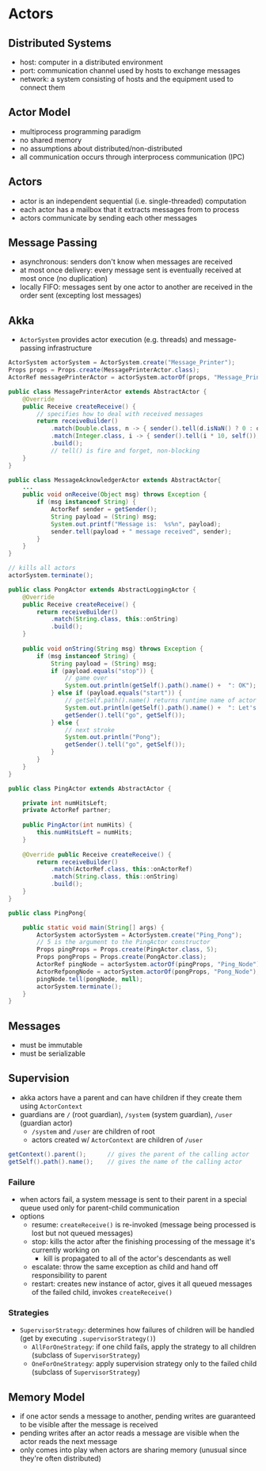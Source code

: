 # Actors

## Distributed Systems

- host: computer in a distributed environment
- port: communication channel used by hosts to exchange messages
- network: a system consisting of hosts and the equipment used to connect them

## Actor Model

- multiprocess programming paradigm
- no shared memory
- no assumptions about distributed/non-distributed
- all communication occurs through interprocess communication (IPC)

## Actors

- actor is an independent sequential (i.e. single-threaded) computation
- each actor has a mailbox that it extracts messages from to process
- actors communicate by sending each other messages

## Message Passing

- asynchronous: senders don't know when messages are received
- at most once delivery: every message sent is eventually received at most once (no duplication)
- locally FIFO: messages sent by one actor to another are received in the order sent (excepting lost messages)

## Akka

- `ActorSystem` provides actor execution (e.g. threads) and message-passing infrastructure

```java
ActorSystem actorSystem = ActorSystem.create("Message_Printer");
Props props = Props.create(MessagePrinterActor.class);
ActorRef messagePrinterActor = actorSystem.actorOf(props, "Message_Printer_Actor");

public class MessagePrinterActor extends AbstractActor {
    @Override
    public Receive createReceive() {
        // specifies how to deal with received messages
        return receiveBuilder()
            .match(Double.class, n -> { sender().tell(d.isNaN() ? 0 : d, self()); })
            .match(Integer.class, i -> { sender().tell(i * 10, self()); });
            .build();
            // tell() is fire and forget, non-blocking
    }
}

public class MessageAcknowledgerActor extends AbstractActor{
    ...
    public void onReceive(Object msg) throws Exception {
        if (msg instanceof String) {
            ActorRef sender = getSender();
            String payload = (String) msg;
            System.out.printf("Message is:  %s%n", payload);
            sender.tell(payload + " message received", sender);
        }
    }
}

// kills all actors
actorSystem.terminate();
```

```java
public class PongActor extends AbstractLoggingActor {
    @Override
    public Receive createReceive() {
        return receiveBuilder()
            .match(String.class, this::onString)
            .build();
    }
    
    public void onString(String msg) throws Exception {
        if (msg instanceof String) {
            String payload = (String) msg;
            if (payload.equals("stop")) { 
                // game over
                System.out.println(getSelf().path().name() +  ": OK");
            } else if (payload.equals("start")) {
                // getSelf.path().name() returns runtime name of actor
                System.out.println(getSelf().path().name() +  ": Let's do it.");
                getSender().tell("go", getSelf());
            } else { 
                // next stroke
                System.out.println("Pong");
                getSender().tell("go", getSelf());
            }
        }
    }
}

public class PingActor extends AbstractActor {

    private int numHitsLeft;
    private ActorRef partner;
    
    public PingActor(int numHits) {
        this.numHitsLeft = numHits;
    }
    
    @Override public Receive createReceive() {
        return receiveBuilder()
            .match(ActorRef.class, this::onActorRef)
            .match(String.class, this::onString)
            .build();
    }
}

public class PingPong{

    public static void main(String[] args) {
        ActorSystem actorSystem = ActorSystem.create("Ping_Pong");
        // 5 is the argument to the PingActor constructor
        Props pingProps = Props.create(PingActor.class, 5);
        Props pongProps = Props.create(PongActor.class);
        ActorRef pingNode = actorSystem.actorOf(pingProps, "Ping_Node");
        ActorRefpongNode = actorSystem.actorOf(pongProps, "Pong_Node");
        pingNode.tell(pongNode, null);
        actorSystem.terminate();
    }
}
```

## Messages

- must be immutable
- must be serializable

## Supervision

- akka actors have a parent and can have children if they create them using `ActorContext`
- guardians are `/` (root guardian), `/system` (system guardian), `/user` (guardian actor)
  - `/system` and `/user` are children of root
  - actors created w/ `ActorContext` are children of `/user`
 
```java
getContext().parent();      // gives the parent of the calling actor
getSelf().path().name();    // gives the name of the calling actor
```

### Failure

- when actors fail, a system message is sent to their parent in a special queue used only for parent-child communication
- options
  - resume: `createReceive()` is re-invoked (message being processed is lost but not queued messages)
  - stop: kills the actor after the finishing processing of the message it's currently working on
    - kill is propagated to all of the actor's descendants as well
  - escalate: throw the same exception as child and hand off responsibility to parent
  - restart: creates new instance of actor, gives it all queued messages of the failed child, invokes `createReceive()`

### Strategies

- `SupervisorStrategy`: determines how failures of children will be handled (get by executing `.supervisorStrategy()`) 
  - `AllForOneStrategy`: if one child fails, apply the strategy to all children (subclass of `SupervisorStrategy`)
  - `OneForOneStrategy`: apply supervision strategy only to the failed child (subclass of `SupervisorStrategy`)

## Memory Model

- if one actor sends a message to another, pending writes are guaranteed to be visible after the message is received
- pending writes after an actor reads a message are visible when the actor reads the next message
- only comes into play when actors are sharing memory (unusual since they're often distributed)


